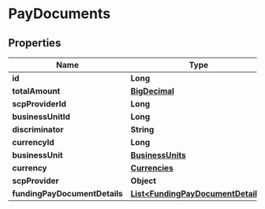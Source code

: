 
# PayDocuments

## Properties
Name | Type | Description | Notes
------------ | ------------- | ------------- | -------------
**id** | **Long** |  | 
**totalAmount** | [**BigDecimal**](BigDecimal.md) |  | 
**scpProviderId** | **Long** |  |  [optional]
**businessUnitId** | **Long** |  |  [optional]
**discriminator** | **String** |  |  [optional]
**currencyId** | **Long** |  |  [optional]
**businessUnit** | [**BusinessUnits**](BusinessUnits.md) |  |  [optional]
**currency** | [**Currencies**](Currencies.md) |  |  [optional]
**scpProvider** | **Object** |  |  [optional]
**fundingPayDocumentDetails** | [**List&lt;FundingPayDocumentDetails&gt;**](FundingPayDocumentDetails.md) |  |  [optional]



